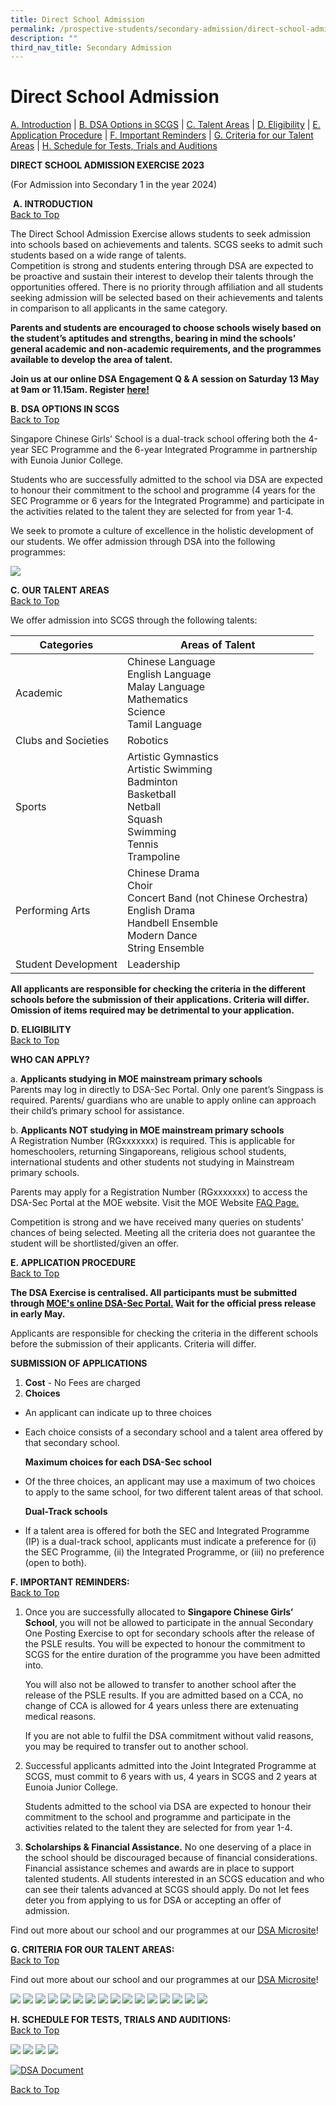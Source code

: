 ```yaml
---
title: Direct School Admission
permalink: /prospective-students/secondary-admission/direct-school-admission/
description: ""
third_nav_title: Secondary Admission
---
```

<a name="Backtotop"></a>
# **Direct School Admission**

[A. Introduction](#INTRODUCTION)  |  [B. DSA Options in SCGS](#DSAOPTIONSINSCGS) | [C. Talent Areas](#OURTALENTAREAS) | [D. Eligibility](#ELIGIBILITY) | [E. Application Procedure](#APPLICATIONPROCEDURE)  | [F. Important Reminders](#IMPORTANTREMINDERS)
| [G. Criteria for our Talent Areas](#CRITERIAFOROURTALENTAREAS) | [H. Schedule for Tests, Trials and Auditions](#SCHEDULEFORTESTSTRIALSAUDITIONS)

**DIRECT SCHOOL ADMISSION EXERCISE 2023**

(For Admission into&nbsp;Secondary 1 in the year 2024)


 <a name="INTRODUCTION"></a>
 
&nbsp;**A.&nbsp;INTRODUCTION**    
 [Back to Top](#Backtotop)
 
The Direct School Admission Exercise allows students to seek admission into schools based on achievements and talents. SCGS seeks to admit such students based on a wide range of talents.  
Competition is strong and students entering through DSA are expected to be proactive and sustain their interest to develop their talents through the opportunities offered. There is no priority through affiliation and all students seeking admission will be selected based on their achievements and talents in comparison to all applicants in the same category.  

**Parents and students are encouraged to choose schools wisely based on the student’s aptitudes and strengths, bearing in mind the schools’ general academic and non-academic requirements, and the programmes available to develop the area of talent.**

**Join us at our online DSA Engagement Q &amp; A session on Saturday 13 May at 9am or 11.15am. Register [here!](https://go.gov.sg/2023scgsdsaengagement)**


<a name="DSAOPTIONSINSCGS"></a>
**B.&nbsp;DSA OPTIONS IN SCGS**    
[Back to Top](#Backtotop)


Singapore Chinese Girls’ School is a dual-track school offering both the 4-year SEC Programme and the 6-year Integrated Programme in partnership with Eunoia Junior College.

Students who are successfully admitted to the school via DSA are expected to honour their commitment to the school and programme (4 years for the SEC Programme or 6 years for the Integrated Programme) and participate in the activities related to the talent they are selected for from year 1-4.

We seek to promote a culture of excellence in the holistic development of our students. We offer admission through DSA into the following programmes:


![](/images/dsafinal.PNG)


<a name="OURTALENTAREAS"></a> 
**C.&nbsp;OUR TALENT AREAS**   
[Back to Top](#Backtotop)

We offer admission into SCGS through the following talents:


| Categories | Areas of Talent |
| -------- | -------- | 
| Academic     | Chinese Language<br>English Language<br> Malay Language<br> Mathematics<br>Science<br>Tamil Language
| Clubs and Societies     | Robotics 
| Sports     | Artistic Gymnastics<br>Artistic Swimming<br>Badminton<br>Basketball<br>Netball<br>Squash<br>Swimming<br>Tennis<br>Trampoline
| Performing Arts    | Chinese Drama<br>Choir<br>Concert Band (not Chinese Orchestra)<br>English Drama<br>Handbell Ensemble<br>Modern Dance<br>String Ensemble 
| Student Development    | Leadership


**All applicants are responsible for checking the criteria in the different schools before the submission of their applications. Criteria will differ. Omission of items required may be detrimental to your application.**


<a name="ELIGIBILITY"></a>
**D.&nbsp;ELIGIBILITY**    
[Back to Top](#Backtotop)

**WHO CAN APPLY?**

a.&nbsp;**Applicants studying in MOE mainstream primary schools**  
Parents may log in directly to DSA-Sec Portal. Only one parent’s Singpass is required. Parents/ guardians who are unable to apply online can approach their child’s primary school for assistance.

b.&nbsp;**Applicants NOT studying in MOE mainstream primary schools**  
A Registration Number (RGxxxxxxx) is required. This is applicable for homeschoolers, returning Singaporeans, religious school students, international students and other students not studying in Mainstream primary schools.

Parents may apply for a Registration Number (RGxxxxxxx) to access the DSA-Sec Portal at the MOE website. 
Visit the MOE Website [FAQ Page.](https://www.moe.gov.sg/faq?categoryid=FD36A5CE93E74E11B907D5EB5954E676)

Competition is strong and we have received many queries on students' chances of being selected. Meeting all the criteria does not guarantee the student will be shortlisted/given an offer.
 

<a name="APPLICATIONPROCEDURE"></a>
**E.&nbsp;APPLICATION PROCEDURE**    
[Back to Top](#Backtotop)

**The DSA Exercise is centralised. All participants must be submitted through [MOE's online DSA-Sec Portal.](https://www.moe.gov.sg/secondary/dsa/application) Wait for the official press release in early May.**

Applicants are responsible for checking the criteria in the different schools before the submission of their applicants. Criteria will differ.

**SUBMISSION OF APPLICATIONS**

1.  **Cost** - No Fees are charged
2.  **Choices**
- An applicant can indicate up to three choices
- Each choice consists of a secondary school and a talent area offered by that secondary school.

	**Maximum choices for each DSA-Sec school**
- Of the three choices, an applicant may use a maximum of two choices to apply to the same school, for two different talent areas of that school.

	**Dual-Track schools**
- If a talent area is offered for both the SEC and Integrated Programme (IP) is a dual-track school, applicants must indicate a preference for (i) the SEC Programme, (ii) the Integrated Programme, or (iii) no preference (open to both).



<a name="IMPORTANTREMINDERS"></a> 
**F.&nbsp;IMPORTANT REMINDERS:**    
[Back to Top](#Backtotop)

1.  Once you are successfully allocated to&nbsp;**Singapore Chinese Girls’ School**, you will&nbsp;not&nbsp;be allowed to participate in the annual Secondary One Posting Exercise to opt for secondary schools after the release of the PSLE results. You will be expected to honour the commitment to SCGS for the&nbsp;entire duration&nbsp;of the programme you have been admitted into.
    
    You will also&nbsp;not&nbsp;be allowed to transfer to another school after the release of the PSLE results. If you are admitted based on a CCA, no change of CCA is allowed for 4 years unless there are extenuating medical reasons.
    
    If you are not able to fulfil the DSA commitment without valid reasons, you may be required to transfer out to another school.
    
2.  Successful applicants admitted into the Joint Integrated Programme at SCGS, must commit to&nbsp;6 years with us, 4 years in SCGS and 2 years at Eunoia Junior College.
    
    Students admitted to the school via DSA are expected to honour their commitment to the school and programme and participate in the activities related to the talent they are selected for from year 1-4.
    
3.  **Scholarships &amp; Financial Assistance.**&nbsp;No one deserving of a place in the school should be discouraged because of financial considerations. Financial assistance schemes and awards are in place to support talented students. All students interested in an SCGS education and who can see their talents advanced at SCGS should apply. Do not let fees deter you from applying to us for DSA or accepting an offer of admission.

Find out more about our school and our programmes at our [DSA Microsite](https://go.gov.sg/2023dsamicrosite)!

<a name="CRITERIAFOROURTALENTAREAS"></a> 
**G.&nbsp;CRITERIA FOR OUR TALENT AREAS:**    
[Back to Top](#Backtotop)

Find out more about our school and our programmes at our [DSA Microsite](https://go.gov.sg/2023dsamicrosite)!

![](/images/criteria%20-%201.PNG)
![](/images/criteria%20-%202.PNG)
![](/images/criteria%20-%203%20sports.PNG)
![](/images/criteria%20-%204%20performing%20arts.PNG)
![](/images/criteria%20-%205%20performing%20arts.PNG)
![](/images/criteria%20-%206%20performing%20arts_1.PNG)
![](/images/criteria%20-%207%20performing%20arts.PNG)
![](/images/criteria%20-%208%20performing%20arts.PNG)
![](/images/criteria%20-%209%20performing%20arts.PNG)
![](/images/criteria%20-%2010%20performing%20arts.PNG)
![](/images/criteria%20-%2011%20performing%20arts.PNG)
![](/images/criteria%20-%2012%20performing%20arts.PNG)
![](/images/criteria%20-%2013%20performing%20arts.PNG)
![](/images/string.PNG)
![](/images/criteria%20-%2015%20academic%20talent.PNG)
![](/images/criteria%20-%2016%20academic%20talent.PNG)


<a name="SCHEDULEFORTESTSTRIALSAUDITIONS"></a> 
**H.&nbsp;SCHEDULE FOR TESTS, TRIALS AND AUDITIONS:**    
[Back to Top](#Backtotop)

![](/images/schedule%20-%201.PNG)
![](/images/schedule%20-%202.PNG)
![](/images/schedule%20-%203.PNG)
![](/images/schedule%20-%204.PNG)

[![DSA Document](/images/schedule%20-%205_1.PNG)](/files/2023%20scgs%20dsa%20info%20sheet.pdf)





[Back to Top](#Backtotop)